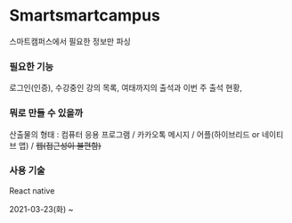 # Smartsmartcampus
스마트캠퍼스에서 필요한 정보만 파싱

### 필요한 기능
로그인(인증), 수강중인 강의 목록, 여태까지의 출석과 이번 주 출석 현황, 

### 뭐로 만들 수 있을까
산출물의 형태 : 컴퓨터 응용 프로그램 / 카카오톡 메시지 / 어플(하이브리드 or 네이티브 앱) / ~~웹(접근성이 불편함)~~

### 사용 기술
React native

2021-03-23(화) ~ 

